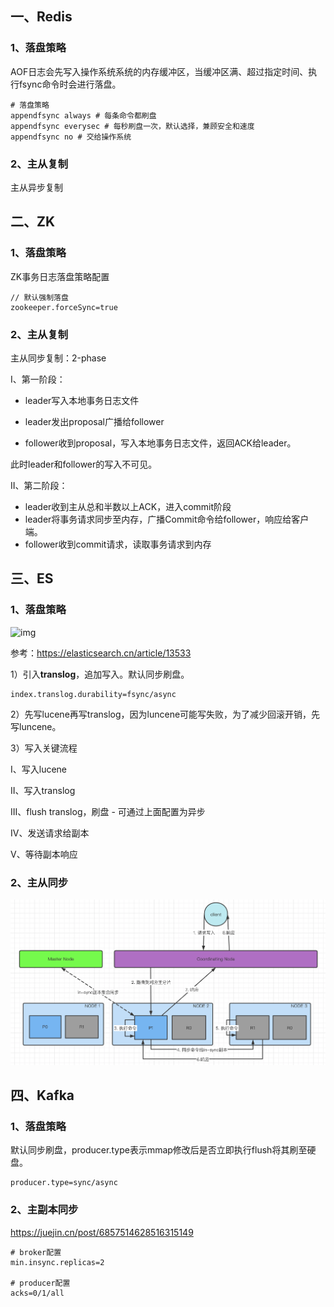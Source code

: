 ## 一、Redis

### 1、落盘策略

AOF日志会先写入操作系统系统的内存缓冲区，当缓冲区满、超过指定时间、执行fsync命令时会进行落盘。

```properties
# 落盘策略
appendfsync always # 每条命令都刷盘
appendfsync everysec # 每秒刷盘一次，默认选择，兼顾安全和速度
appendfsync no # 交给操作系统
```

### 2、主从复制

主从异步复制

## 二、ZK

### 1、落盘策略

ZK事务日志落盘策略配置

```properties
// 默认强制落盘
zookeeper.forceSync=true
```

### 2、主从复制

主从同步复制：2-phase

I、第一阶段：

* leader写入本地事务日志文件

* leader发出proposal广播给follower

* follower收到proposal，写入本地事务日志文件，返回ACK给leader。

此时leader和follower的写入不可见。

II、第二阶段：

* leader收到主从总和半数以上ACK，进入commit阶段
* leader将事务请求同步至内存，广播Commit命令给follower，响应给客户端。
* follower收到commit请求，读取事务请求到内存

## 三、ES

### 1、落盘策略

![img](../../../../../../Pictures/Typora/4c779f7a48018044d3d15c73c7f8a91a-1648539742148.png)

参考：https://elasticsearch.cn/article/13533

1）引入**translog**，追加写入。默认同步刷盘。

```properties
index.translog.durability=fsync/async
```

2）先写lucene再写translog，因为luncene可能写失败，为了减少回滚开销，先写luncene。

3）写入关键流程

I、写入lucene

II、写入translog

III、flush translog，刷盘 - 可通过上面配置为异步

IV、发送请求给副本

V、等待副本响应

### 2、主从同步

![image-20210630114329431](../../../src/main/resources/picture/image-20210630114329431.png)

## 四、Kafka

### 1、落盘策略

默认同步刷盘，producer.type表示mmap修改后是否立即执行flush将其刷至硬盘。

```properties
producer.type=sync/async
```

### 2、主副本同步

https://juejin.cn/post/6857514628516315149

```properties
# broker配置
min.insync.replicas=2

# producer配置
acks=0/1/all
```





